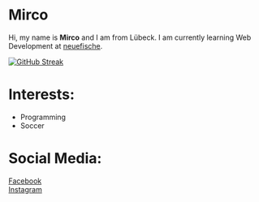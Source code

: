# Mirco
Hi, my name is **Mirco** and I am from Lübeck. 
I am currently learning Web Development at [neuefische](https://www.neuefische.de/).

[![GitHub Streak](https://github-readme-streak-stats.herokuapp.com/?user=mwarnck&theme=dark)](https://git.io/streak-stats)

# Interests:
- Programming
- Soccer

# Social Media: 
[Facebook](www.facebook.de) <br>
[Instagram](www.instagram.de) 
